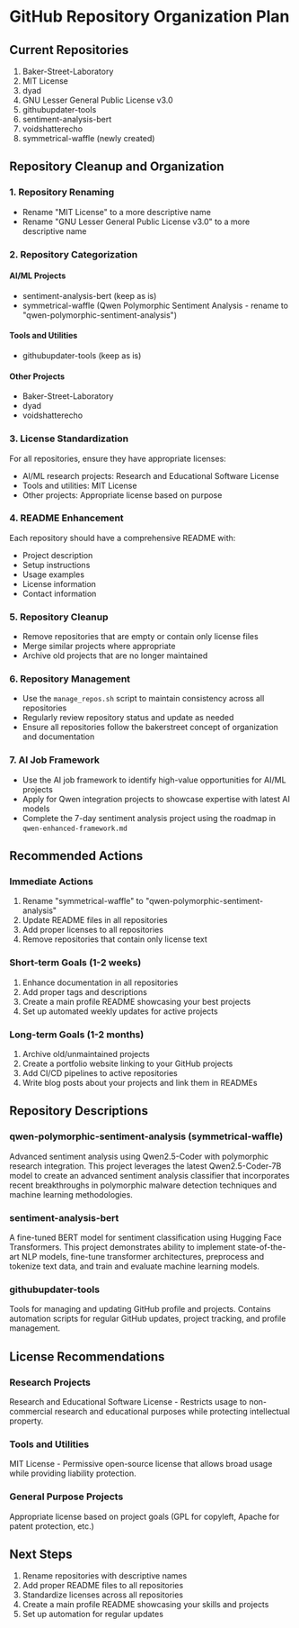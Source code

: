 # GitHub Repository Organization Plan

## Current Repositories
1. Baker-Street-Laboratory
2. MIT License
3. dyad
4. GNU Lesser General Public License v3.0
5. githubupdater-tools
6. sentiment-analysis-bert
7. voidshatterecho
8. symmetrical-waffle (newly created)

## Repository Cleanup and Organization

### 1. Repository Renaming
- Rename "MIT License" to a more descriptive name
- Rename "GNU Lesser General Public License v3.0" to a more descriptive name

### 2. Repository Categorization
#### AI/ML Projects
- sentiment-analysis-bert (keep as is)
- symmetrical-waffle (Qwen Polymorphic Sentiment Analysis - rename to "qwen-polymorphic-sentiment-analysis")

#### Tools and Utilities
- githubupdater-tools (keep as is)

#### Other Projects
- Baker-Street-Laboratory
- dyad
- voidshatterecho

### 3. License Standardization
For all repositories, ensure they have appropriate licenses:
- AI/ML research projects: Research and Educational Software License
- Tools and utilities: MIT License
- Other projects: Appropriate license based on purpose

### 4. README Enhancement
Each repository should have a comprehensive README with:
- Project description
- Setup instructions
- Usage examples
- License information
- Contact information

### 5. Repository Cleanup
- Remove repositories that are empty or contain only license files
- Merge similar projects where appropriate
- Archive old projects that are no longer maintained

### 6. Repository Management
- Use the `manage_repos.sh` script to maintain consistency across all repositories
- Regularly review repository status and update as needed
- Ensure all repositories follow the bakerstreet concept of organization and documentation

### 7. AI Job Framework
- Use the AI job framework to identify high-value opportunities for AI/ML projects
- Apply for Qwen integration projects to showcase expertise with latest AI models
- Complete the 7-day sentiment analysis project using the roadmap in `qwen-enhanced-framework.md`

## Recommended Actions

### Immediate Actions
1. Rename "symmetrical-waffle" to "qwen-polymorphic-sentiment-analysis"
2. Update README files in all repositories
3. Add proper licenses to all repositories
4. Remove repositories that contain only license text

### Short-term Goals (1-2 weeks)
1. Enhance documentation in all repositories
2. Add proper tags and descriptions
3. Create a main profile README showcasing your best projects
4. Set up automated weekly updates for active projects

### Long-term Goals (1-2 months)
1. Archive old/unmaintained projects
2. Create a portfolio website linking to your GitHub projects
3. Add CI/CD pipelines to active repositories
4. Write blog posts about your projects and link them in READMEs

## Repository Descriptions

### qwen-polymorphic-sentiment-analysis (symmetrical-waffle)
Advanced sentiment analysis using Qwen2.5-Coder with polymorphic research integration. This project leverages the latest Qwen2.5-Coder-7B model to create an advanced sentiment analysis classifier that incorporates recent breakthroughs in polymorphic malware detection techniques and machine learning methodologies.

### sentiment-analysis-bert
A fine-tuned BERT model for sentiment classification using Hugging Face Transformers. This project demonstrates ability to implement state-of-the-art NLP models, fine-tune transformer architectures, preprocess and tokenize text data, and train and evaluate machine learning models.

### githubupdater-tools
Tools for managing and updating GitHub profile and projects. Contains automation scripts for regular GitHub updates, project tracking, and profile management.

## License Recommendations

### Research Projects
Research and Educational Software License - Restricts usage to non-commercial research and educational purposes while protecting intellectual property.

### Tools and Utilities
MIT License - Permissive open-source license that allows broad usage while providing liability protection.

### General Purpose Projects
Appropriate license based on project goals (GPL for copyleft, Apache for patent protection, etc.)

## Next Steps

1. Rename repositories with descriptive names
2. Add proper README files to all repositories
3. Standardize licenses across all repositories
4. Create a main profile README showcasing your skills and projects
5. Set up automation for regular updates